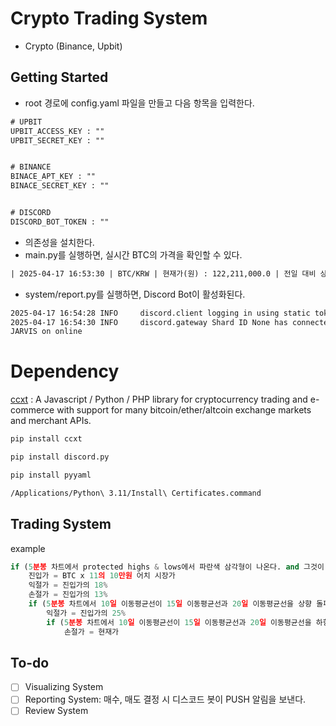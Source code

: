 # Crypto Trading System

- Crypto (Binance, Upbit)

## Getting Started

- root 경로에 config.yaml 파일을 만들고 다음 항목을 입력한다.

```txt
# UPBIT
UPBIT_ACCESS_KEY : ""
UPBIT_SECRET_KEY : ""


# BINANCE
BINACE_APT_KEY : ""
BINACE_SECRET_KEY : ""


# DISCORD
DISCORD_BOT_TOKEN : ""
```

- 의존성을 설치한다.
- main.py를 실행하면, 실시간 BTC의 가격을 확인할 수 있다.

```txt
| 2025-04-17 16:53:30 | BTC/KRW | 현재가(원) : 122,211,000.0 | 전일 대비 상승률(%) : 0.296 |
```

- system/report.py를 실행하면, Discord Bot이 활성화된다.

```txt
2025-04-17 16:54:28 INFO     discord.client logging in using static token
2025-04-17 16:54:30 INFO     discord.gateway Shard ID None has connected to Gateway (Session ID: 0000).
JARVIS on online
```

# Dependency

[ccxt](https://github.com/ccxt/ccxt) : A Javascript / Python / PHP library for cryptocurrency trading and e-commerce with support for many bitcoin/ether/altcoin exchange markets and merchant APIs.

```txt
pip install ccxt

pip install discord.py

pip install pyyaml

/Applications/Python\ 3.11/Install\ Certificates.command
```

## Trading System

example

```py
if (5분봉 차트에서 protected highs & lows에서 파란색 삼각형이 나온다. and 그것이 2분동안 유지된다.)
    진입가 = BTC x 11의 10만원 어치 시장가
    익절가 = 진입가의 18%
    손절가 = 진입가의 13%
    if (5분봉 차트에서 10일 이동평균선이 15일 이동평균선과 20일 이동평균선을 상향 돌파한다.)
        익절가 = 진입가의 25%
        if (5분봉 차트에서 10일 이동평균선이 15일 이동평균선과 20일 이동평균선을 하향 돌파한다.)
            손절가 = 현재가
```

## To-do

- [ ] Visualizing System
- [ ] Reporting System: 매수, 매도 결정 시 디스코드 봇이 PUSH 알림을 보낸다.
- [ ] Review System
